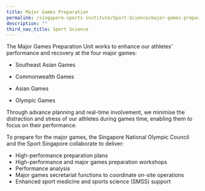 ```yaml
---
title: Major Games Preparation
permalink: /singapore-sports-institute/Sport-Science/major-games-preparation/
description: ""
third_nav_title: Sport Science
---
```

The Major Games Preparation Unit works to enhance our athletes' performance and recovery at the four major games: 

* Southeast Asian Games
    
* Commonwealth Games
    
* Asian Games
    
* Olympic Games

Through advance planning and real-time involvement, we minimise the distraction and stress of our athletes during games time, enabling them to focus on their performance.

To prepare for the major games, the Singapore National Olympic Council and the Sport Singapore collaborate to deliver:

* High-performance preparation plans
* High-performance and major games preparation workshops
* Performance analysis
* Major games secretariat functions to coordinate on-site operations
* Enhanced sport medicine and sports science (SMSS) support